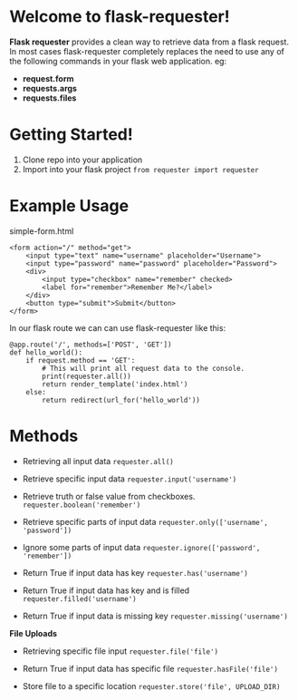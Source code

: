 # Welcome to flask-requester!

**Flask requester** provides a clean way to retrieve data from a flask request. In most cases flask-requester completely replaces the need to use any of the following commands in your flask web application. 
eg:
 - **request.form**
 - **requests.args**
 - **requests.files**


# Getting Started!

 1. Clone repo into your application
 2. Import into your flask project ```from requester import requester```

# Example Usage
simple-form.html
```
<form action="/" method="get">
	<input type="text" name="username" placeholder="Username">
	<input type="password" name="password" placeholder="Password">
	<div>
		<input type="checkbox" name="remember" checked>
		<label for="remember">Remember Me?</label>
	</div>
	<button type="submit">Submit</button>
</form>
```


In our flask route we can can use flask-requester like this:

```
@app.route('/', methods=['POST', 'GET'])  
def hello_world():  
    if request.method == 'GET':
	    # This will print all request data to the console.
	    print(requester.all())  
        return render_template('index.html')  
    else:  
        return redirect(url_for('hello_world'))
```




# Methods

 - Retrieving all input data
`requester.all()`

 - Retrieve specific input data
`requester.input('username')`

 - Retrieve truth or false value from checkboxes.
`requester.boolean('remember')`

 - Retrieve specific parts of input data
`requester.only(['username', 'password'])`

 - Ignore some parts of input data
`requester.ignore(['password', 'remember'])`

 - Return True if input data has key
`requester.has('username')`

 - Return True if input data has key and is filled 
`requester.filled('username')`

 - Return True if input data is missing key 
`requester.missing('username')`

**File Uploads**
 - Retrieving specific file input
`requester.file('file')`

 - Return True if input data has specific file
`requester.hasFile('file')`

 - Store file to a specific location
`requester.store('file', UPLOAD_DIR)`

